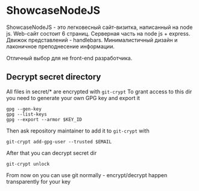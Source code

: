 # ShowcaseNodeJS
ShowcaseNodeJS - это легковесный сайт-визитка, написанный на node js. Web-сайт состоит 6 страниц. Серверная часть на node js + express. Движок представлений - handlebars. Минималистичный дизайн и лаконичное преподнесение информации.

Отличный выбор для не front-end разработчика.

## Decrypt secret directory
All files in secret/* are encrypted with `git-crypt`
To grant access to this dir you need to generate your own GPG key and export it
```
gpg --gen-key
gpg --list-keys
gpg --export --armor $KEY_ID
```
Then ask repository maintainer to add it to `git-crypt` with
```
git-crypt add-gpg-user --trusted $EMAIL
```
After that you can decrypt secret dir
```
git-crypt unlock
```
From now on you can use git normally - encrypt/decrypt happen transparently for your key
